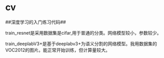 # cv
##深度学习的入门练习代码##

train_resnet是采用数据集是cifar,用于普通的分类。网络模型较小，参数较少。

train_deeplabV3+是基于deeplabv3+为语义分割的网络模型。我用数据集的VOC2012的图片。能正常开始训练，但计算量较大。
